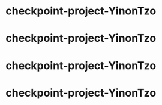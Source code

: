 # checkpoint-project-YinonTzo
# checkpoint-project-YinonTzo
# checkpoint-project-YinonTzo
# checkpoint-project-YinonTzo

